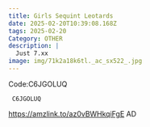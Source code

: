 ```yaml
---
title: Girls Sequint Leotards
date: 2025-02-20T10:39:08.168Z
tags: 2025-02-20
Category: OTHER
description: |
  Just 7.xx
image: img/71k2a18k6tl._ac_sx522_.jpg
---
```

 Code:C6JGOLUQ 

<pre class="language-javascript"><code

class="language-javascript"> C6JGOLUQ  </code></pre>

https://amzlink.to/az0vBWHkqiFgE
AD